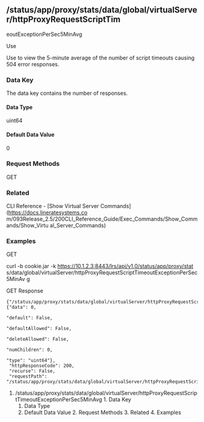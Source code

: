 ## /status/app/proxy/stats/data/global/virtualServer/httpProxyRequestScriptTim
eoutExceptionPerSec5MinAvg

Use

Use to view the 5-minute average of the number of script timeouts causing 504
error responses.

### Data Key

The data key contains the number of responses.

#### Data Type

uint64

#### Default Data Value

0

### Request Methods

GET

### Related

CLI Reference - [Show Virtual Server Commands](https://docs.lineratesystems.co
m/093Release_2.5/200CLI_Reference_Guide/Exec_Commands/Show_Commands/Show_Virtu
al_Server_Commands)

### Examples

GET

curl -b cookie.jar -k https://10.1.2.3:8443/lrs/api/v1.0/status/app/proxy/stat
s/data/global/virtualServer/httpProxyRequestScriptTimeoutExceptionPerSec5MinAv
g

GET Response

    
    {"/status/app/proxy/stats/data/global/virtualServer/httpProxyRequestScriptTimeoutExceptionPerSec5MinAvg": {"data": 0,
                                                                                                                "default": False,
                                                                                                                "defaultAllowed": False,
                                                                                                                "deleteAllowed": False,
                                                                                                                "numChildren": 0,
                                                                                                                "type": "uint64"},
     "httpResponseCode": 200,
     "recurse": False,
     "requestPath": "/status/app/proxy/stats/data/global/virtualServer/httpProxyRequestScriptTimeoutExceptionPerSec5MinAvg"}
    

  1. /status/app/proxy/stats/data/global/virtualServer/httpProxyRequestScriptTimeoutExceptionPerSec5MinAvg
    1. Data Key
      1. Data Type
      2. Default Data Value
    2. Request Methods
    3. Related
    4. Examples

